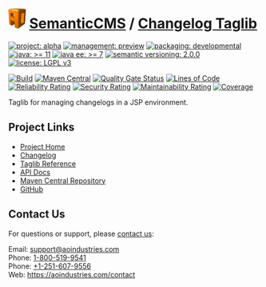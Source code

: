 # [<img src="ao-logo.png" alt="AO Logo" width="35" height="40">](https://github.com/ao-apps) [SemanticCMS](https://github.com/ao-apps/semanticcms) / [Changelog Taglib](https://github.com/ao-apps/semanticcms-changelog-taglib)

[![project: alpha](https://semanticcms.com/ao-badges/project-alpha.svg)](https://aoindustries.com/life-cycle#project-alpha)
[![management: preview](https://semanticcms.com/ao-badges/management-preview.svg)](https://aoindustries.com/life-cycle#management-preview)
[![packaging: developmental](https://semanticcms.com/ao-badges/packaging-developmental.svg)](https://aoindustries.com/life-cycle#packaging-developmental)  
[![java: &gt;= 11](https://semanticcms.com/ao-badges/java-11.svg)](https://docs.oracle.com/en/java/javase/11/docs/api/)
[![java ee: &gt;= 7](https://semanticcms.com/ao-badges/javaee-7.svg)](https://docs.oracle.com/javaee/7/api/)
[![semantic versioning: 2.0.0](https://semanticcms.com/ao-badges/semver-2.0.0.svg)](http://semver.org/spec/v2.0.0.html)
[![license: LGPL v3](https://semanticcms.com/ao-badges/license-lgpl-3.0.svg)](https://www.gnu.org/licenses/lgpl-3.0)

[![Build](https://github.com/ao-apps/semanticcms-changelog-taglib/workflows/Build/badge.svg?branch=master)](https://github.com/ao-apps/semanticcms-changelog-taglib/actions?query=workflow%3ABuild)
[![Maven Central](https://maven-badges.herokuapp.com/maven-central/com.semanticcms/semanticcms-changelog-taglib/badge.svg)](https://maven-badges.herokuapp.com/maven-central/com.semanticcms/semanticcms-changelog-taglib)
[![Quality Gate Status](https://sonarcloud.io/api/project_badges/measure?branch=master&project=com.semanticcms%3Asemanticcms-changelog-taglib&metric=alert_status)](https://sonarcloud.io/dashboard?branch=master&id=com.semanticcms%3Asemanticcms-changelog-taglib)
[![Lines of Code](https://sonarcloud.io/api/project_badges/measure?branch=master&project=com.semanticcms%3Asemanticcms-changelog-taglib&metric=ncloc)](https://sonarcloud.io/component_measures?branch=master&id=com.semanticcms%3Asemanticcms-changelog-taglib&metric=ncloc)  
[![Reliability Rating](https://sonarcloud.io/api/project_badges/measure?branch=master&project=com.semanticcms%3Asemanticcms-changelog-taglib&metric=reliability_rating)](https://sonarcloud.io/component_measures?branch=master&id=com.semanticcms%3Asemanticcms-changelog-taglib&metric=Reliability)
[![Security Rating](https://sonarcloud.io/api/project_badges/measure?branch=master&project=com.semanticcms%3Asemanticcms-changelog-taglib&metric=security_rating)](https://sonarcloud.io/component_measures?branch=master&id=com.semanticcms%3Asemanticcms-changelog-taglib&metric=Security)
[![Maintainability Rating](https://sonarcloud.io/api/project_badges/measure?branch=master&project=com.semanticcms%3Asemanticcms-changelog-taglib&metric=sqale_rating)](https://sonarcloud.io/component_measures?branch=master&id=com.semanticcms%3Asemanticcms-changelog-taglib&metric=Maintainability)
[![Coverage](https://sonarcloud.io/api/project_badges/measure?branch=master&project=com.semanticcms%3Asemanticcms-changelog-taglib&metric=coverage)](https://sonarcloud.io/component_measures?branch=master&id=com.semanticcms%3Asemanticcms-changelog-taglib&metric=Coverage)

Taglib for managing changelogs in a JSP environment.

## Project Links
* [Project Home](https://semanticcms.com/changelog/taglib/)
* [Changelog](https://semanticcms.com/changelog/taglib/changelog)
* [Taglib Reference](https://semanticcms.com/changelog/taglib/semanticcms-changelog.tld/)
* [API Docs](https://semanticcms.com/changelog/taglib/apidocs/)
* [Maven Central Repository](https://search.maven.org/artifact/com.semanticcms/semanticcms-changelog-taglib)
* [GitHub](https://github.com/ao-apps/semanticcms-changelog-taglib)

## Contact Us
For questions or support, please [contact us](https://aoindustries.com/contact):

Email: [support@aoindustries.com](mailto:support@aoindustries.com)  
Phone: [1-800-519-9541](tel:1-800-519-9541)  
Phone: [+1-251-607-9556](tel:+1-251-607-9556)  
Web: https://aoindustries.com/contact
